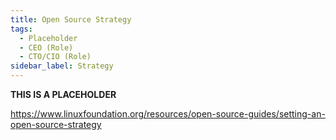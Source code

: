 ```yaml
---
title: Open Source Strategy
tags:
  - Placeholder
  - CEO (Role)
  - CTO/CIO (Role)
sidebar_label: Strategy
---
```


**THIS IS A PLACEHOLDER**

https://www.linuxfoundation.org/resources/open-source-guides/setting-an-open-source-strategy